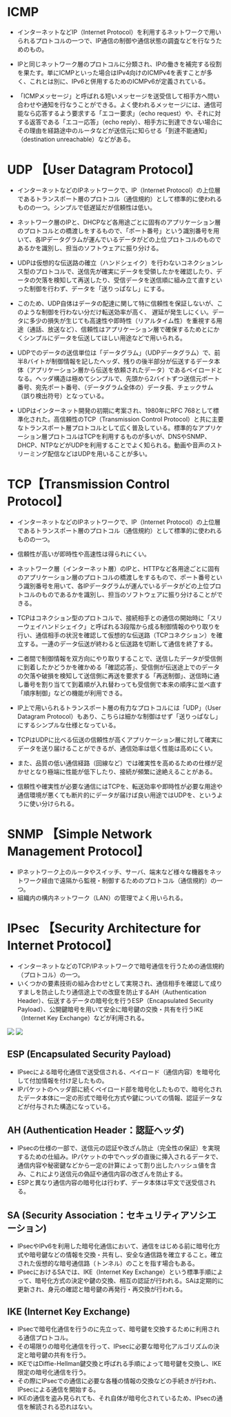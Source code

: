 # ICMP
- インターネットなどIP（Internet Protocol）を利用するネットワークで用いられるプロトコルの一つで、IP通信の制御や通信状態の調査などを行なうためのもの。

- IPと同じネットワーク層のプロトコルに分類され、IPの働きを補完する役割を果たす。単にICMPといった場合はIPv4向けのICMPv4を表すことが多く、これとは別に、IPv6と併用するためのICMPv6が定義されている。

- 「ICMPメッセージ」と呼ばれる短いメッセージを送受信して相手方へ問い合わせや通知を行なうことができる。よく使われるメッセージには、通信可能なら応答するよう要求する「エコー要求」（echo request）や、それに対する返答である「エコー応答」（echo reply）、相手方に到達できない場合にその理由を経路途中のルータなどが送信元に知らせる「到達不能通知」（destination unreachable）などがある。


# UDP 【User Datagram Protocol】
- インターネットなどのIPネットワークで、IP（Internet Protocol）の上位層であるトランスポート層のプロトコル（通信規約）として標準的に使われるものの一つ。シンプルで低遅延だが信頼性は低い。

- ネットワーク層のIPと、DHCPなど各用途ごとに固有のアプリケーション層のプロトコルとの橋渡しをするもので、「ポート番号」という識別番号を用いて、各IPデータグラムが運んでいるデータがどの上位プロトコルのものであるかを識別し、担当のソフトウェアに振り分ける。

- UDPは仮想的な伝送路の確立（ハンドシェイク）を行わないコネクションレス型のプロトコルで、送信先が確実にデータを受領したかを確認したり、データの欠落を検知して再送したり、受信データを送信順に組み立て直すといった制御を行わず、データを「送りっぱなし」にする。

- このため、UDP自体はデータの配達に関して特に信頼性を保証しないが、このような制御を行わない分だけ転送効率が高く、
遅延が発生しにくい。データに多少の損失が生じても高速性や即時性（リアルタイム性）を重視する用途（通話、放送など）、信頼性はアプリケーション層で確保するためとにかくシンプルにデータを伝送してほしい用途などで用いられる。

- UDPでのデータの送信単位は「データグラム」（UDPデータグラム）で、前半8バイトが制御情報を記したヘッダ、残りの後半部分が伝送するデータ本体（アプリケーション層から伝送を依頼されたデータ）であるペイロードとなる。ヘッダ構造は極めてシンプルで、先頭から2バイトずつ送信元ポート番号、宛先ポート番号、（データグラム全体の）データ長、チェックサム（誤り検出符号）となっている。

- UDPはインターネット開発の初期に考案され、1980年にRFC 768として標準化された。高信頼性のTCP（Transmission Control Protocol）と共に主要なトランスポート層プロトコルとして広く普及している。標準的なアプリケーション層プロトコルはTCPを利用するものが多いが、DNSやSNMP、DHCP、NTPなどがUDPを利用することでよく知られる。動画や音声のストリーミング配信などはUDPを用いることが多い。



# TCP【Transmission Control Protocol】
- インターネットなどのIPネットワークで、IP（Internet Protocol）の上位層であるトランスポート層のプロトコル（通信規約）として標準的に使われるものの一つ。
- 信頼性が高いが即時性や高速性は得られにくい。

- ネットワーク層（インターネット層）のIPと、HTTPなど各用途ごとに固有のアプリケーション層のプロトコルの橋渡しをするもので、ポート番号という識別番号を用いて、各IPデータグラムが運んでいるデータがどの上位プロトコルのものであるかを識別し、担当のソフトウェアに振り分けることができる。

- TCPはコネクション型のプロトコルで、接続相手との通信の開始時に「スリーウェイハンドシェイク」と呼ばれる3段階から成る制御情報のやり取りを行い、通信相手の状況を確認して仮想的な伝送路（TCPコネクション）を確立する。一連のデータ伝送が終わると伝送路を切断して通信を終了する。

- 二者間で制御情報を双方向にやり取りすることで、送信したデータが受信側に到着したかどうかを確かめる「確認応答」、受信側が伝送途上でのデータの欠落や破損を検知して送信側に再送を要求する「再送制御」、送信時に通し番号を割り当てて到着順が入れ替わっても受信側で本来の順序に並べ直す「順序制御」などの機能が利用できる。

- IP上で用いられるトランスポート層の有力なプロトコルには「UDP」（User Datagram Protocol）もあり、こちらは細かな制御はせず「送りっぱなし」にするシンプルな仕様となっている。
- TCPはUDPに比べる伝送の信頼性が高くアプリケーション層に対して確実にデータを送り届けることができるが、通信効率は低く性能は高めにくい。

- また、品質の低い通信経路（回線など）では確実性を高めるための仕様が足かせとなり極端に性能が低下したり、接続が頻繁に途絶えることがある。
- 信頼性や確実性が必要な通信にはTCPを、転送効率や即時性が必要な用途や通信環境が悪くても断片的にデータが届けば良い用途ではUDPを、というように使い分けられる。




# SNMP 【Simple Network Management Protocol】
- IPネットワーク上のルータやスイッチ、サーバ、端末など様々な機器をネットワーク経由で遠隔から監視・制御するためのプロトコル（通信規約）の一つ。
- 組織内の構内ネットワーク（LAN）の管理でよく用いられる。



# IPsec 【Security Architecture for Internet Protocol】
- インターネットなどのTCP/IPネットワークで暗号通信を行うための通信規約（プロトコル）の一つ。
- いくつかの要素技術の組み合わせとして実現され、通信相手を確認して成りすましを防止したり通信途上での改竄を防止するAH（Authentication Header）、伝送するデータの暗号化を行うESP（Encapsulated Security Payload）、公開鍵暗号を用いて安全に暗号鍵の交換・共有を行うIKE（Internet Key Exchange）などが利用される。


![](../../PICTURE/IP/IPSec_01.png)
![](../../PICTURE/IP/IPSec_02.png)


## ESP (Encapsulated Security Payload)
- IPsecによる暗号化通信で送受信される、ペイロード（通信内容）を暗号化して付加情報を付け足したもの。
- IPパケットのヘッダ部に続くペイロード部を暗号化したもので、暗号化されたデータ本体に一定の形式で暗号化方式や鍵についての情報、認証データなどが付与された構造になっている。



## AH (Authentication Header：認証ヘッダ)
- IPsecの仕様の一部で、送信元の認証や改ざん防止（完全性の保証）を実現するための仕組み。IPパケットの中でヘッダの直後に挿入されるデータで、通信内容や秘密鍵などから一定の計算によって割り出したハッシュ値を含み、これにより送信元の偽証や通信内容の改ざんを防止する。
- ESPと異なり通信内容の暗号化は行わず、データ本体は平文で送受信される。


## SA (Security Association：セキュリティアソシエーション)
- IPsecやIPv6を利用した暗号化通信において、通信をはじめる前に暗号化方式や暗号鍵などの情報を交換・共有し、安全な通信路を確立すること。確立された仮想的な暗号通信路（トンネル）のことを指す場合もある。
- IPsecにおけるSAでは、IKE（Internet Key Exchange）という標準手順によって、暗号化方式の決定や鍵の交換、相互の認証が行われる。SAは定期的に更新され、身元の確認と暗号鍵の再発行・再交換が行われる。


## IKE (Internet Key Exchange)
- IPsecで暗号化通信を行うのに先立って、暗号鍵を交換するために利用される通信プロトコル。
- その場限りの暗号化通信を行って、IPsecに必要な暗号化アルゴリズムの決定と暗号鍵の共有を行う。
- IKEではDiffie-Hellman鍵交換と呼ばれる手順によって暗号鍵を交換し、IKE限定の暗号化通信を行う。
- その際にIPsecでの通信に必要な各種の情報の交換などの手続きが行われ、IPsecによる通信を開始する。
- IKEの通信を盗み見られても、それ自体が暗号化されているため、IPsecの通信を解読される恐れはない。